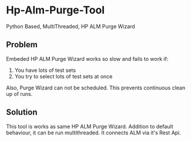 # Hp-Alm-Purge-Tool

Python Based, MultiThreaded, HP ALM Purge Wizard

Problem
--------------------
Embeded HP ALM Purge Wizard works so slow and fails to work if:
1. You have lots of test sets
2. You try to select lots of test sets at once

Also, Purge Wizard can not be scheduled. This prevents continuous clean up of runs.

Solution
-------------------
This tool is works as same HP ALM Purge Wizard. Addition to default behaviour, it can be run multithreaded. 
It connects ALM via it's Rest Api.



